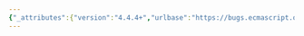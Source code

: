 ```yaml
---
{"_attributes":{"version":"4.4.4+","urlbase":"https://bugs.ecmascript.org/","maintainer":"dherman@mozilla.com"},"bug":{"bug_id":1783,"creation_ts":"2013-08-16 02:51:00 -0700","short_desc":"10.2.1.4.2: steps 3-4 should directly call CreateMutableBinding() on the Declarative Environment Record","delta_ts":"2013-08-23 08:23:12 -0700","product":"Draft for 6th Edition","component":"technical issue","version":"Rev 16: July 15, 2013 Draft","rep_platform":"All","op_sys":"All","bug_status":"RESOLVED","resolution":"FIXED","priority":"Normal","bug_severity":"normal","everconfirmed":true,"reporter":{"uid":"andrebargull","name":"André Bargull"},"assigned_to":{"uid":"allen","name":"Allen Wirfs-Brock"},"long_desc":[{"commentid":4922,"comment_count":0,"who":{"uid":"andrebargull","name":"André Bargull"},"bug_when":"2013-08-16 02:51:05 -0700","thetext":"10.2.1.4.2 CreateMutableBinding (N, D), steps 3-4:\n\n> 3.  Assert: DclRec does not already have a binding for N.\n> 4.  Create a mutable binding in DclRec for N and record that it is uninitialised. If D is true record that the newly created binding may be deleted by a subsequent DeleteBinding call.\n\nThese steps duplicate the work already done in \"10.2.1.1.2 CreateMutableBinding (N, D)\", maybe just call CreateMutableBinding() directly on the Declarative Environment Record 'DclRec'?"},{"commentid":4931,"comment_count":1,"who":{"uid":"allen","name":"Allen Wirfs-Brock"},"bug_when":"2013-08-16 10:20:53 -0700","thetext":"fixed in rev17 editor's draft"},{"commentid":5146,"comment_count":2,"who":{"uid":"allen","name":"Allen Wirfs-Brock"},"bug_when":"2013-08-23 08:23:12 -0700","thetext":"fixed in rev17, August 23, 2013 draft"}]}}
---
```


